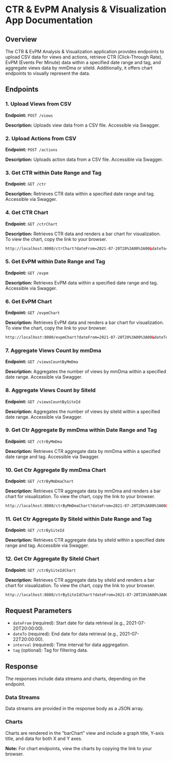 # CTR & EvPM Analysis & Visualization App Documentation

## Overview

The CTR & EvPM Analysis & Visualization application provides endpoints to upload CSV data for views and actions, retrieve CTR (Click-Through Rate), EvPM (Events Per Minute) data within a specified date range and tag, and aggregate views data by mmDma or siteId. Additionally, it offers chart endpoints to visually represent the data.

## Endpoints

### 1. Upload Views from CSV
**Endpoint:** `POST /views`

**Description:** Uploads view data from a CSV file. Accessible via Swagger.

### 2. Upload Actions from CSV
**Endpoint:** `POST /actions`

**Description:** Uploads action data from a CSV file. Accessible via Swagger.

### 3. Get CTR within Date Range and Tag
**Endpoint:** `GET /ctr`

**Description:** Retrieves CTR data within a specified date range and tag. Accessible via Swagger.

### 4. Get CTR Chart
**Endpoint:** `GET /ctrChart`

**Description:** Retrieves CTR data and renders a bar chart for visualization. To view the chart, copy the link to your browser.
```html
http://localhost:8080/ctrChart?dateFrom=2021-07-20T20%3A00%3A00&dateTo=2021-07-25T20%3A00%3A00&interval=HOUR&tag=registration
```

### 5. Get EvPM within Date Range and Tag
**Endpoint:** `GET /evpm`

**Description:** Retrieves EvPM data within a specified date range and tag. Accessible via Swagger.

### 6. Get EvPM Chart
**Endpoint:** `GET /evpmChart`

**Description:** Retrieves EvPM data and renders a bar chart for visualization. To view the chart, copy the link to your browser.
```html
http://localhost:8080/evpmChart?dateFrom=2021-07-20T20%3A00%3A00&dateTo=2021-07-25T20%3A00%3A00&interval=DAY&tag=registration
```
### 7. Aggregate Views Count by mmDma
**Endpoint:** `GET /viewsCountByMmDma`

**Description:** Aggregates the number of views by mmDma within a specified date range. Accessible via Swagger.

### 8. Aggregate Views Count by SiteId
**Endpoint:** `GET /viewsCountBySiteId`

**Description:** Aggregates the number of views by siteId within a specified date range. Accessible via Swagger.

### 9. Get Ctr Aggregate By mmDma within Date Range and Tag
**Endpoint:** `GET /ctrByMmDma`

**Description:** Retrieves CTR aggregate data by mmDma within a specified date range and tag. Accessible via Swagger.

### 10. Get Ctr Aggregate By mmDma Chart
**Endpoint:** `GET /ctrByMmDmaChart`

**Description:** Retrieves CTR aggregate data by mmDma and renders a bar chart for visualization. To view the chart, copy the link to your browser.
```html
http://localhost:8080/ctrByMmDmaChart?dateFrom=2021-07-20T20%3A00%3A00&dateTo=2021-07-25T20%3A00%3A00&interval=DAY&tag=registration
```

### 11. Get Ctr Aggregate By SiteId within Date Range and Tag
**Endpoint:** `GET /ctrBySiteId`

**Description:** Retrieves CTR aggregate data by siteId within a specified date range and tag. Accessible via Swagger.

### 12. Get Ctr Aggregate By SiteId Chart
**Endpoint:** `GET /ctrBySiteIdChart`

**Description:** Retrieves CTR aggregate data by siteId and renders a bar chart for visualization. To view the chart, copy the link to your browser.
```html
http://localhost:8080/ctrBySiteIdChart?dateFrom=2021-07-20T20%3A00%3A00&dateTo=2021-07-22T21%3A00%3A00&tag=registration
```

## Request Parameters

- `dateFrom` (required): Start date for data retrieval (e.g., 2021-07-20T20:00:00).
- `dateTo` (required): End date for data retrieval (e.g., 2021-07-22T20:00:00).
- `interval` (required): Time interval for data aggregation.
- `tag` (optional): Tag for filtering data.

## Response

The responses include data streams and charts, depending on the endpoint.

### Data Streams
Data streams are provided in the response body as a JSON array.

### Charts
Charts are rendered in the "barChart" view and include a graph title, Y-axis title, and data for both X and Y axes.

**Note:** For chart endpoints, view the charts by copying the link to your browser.
